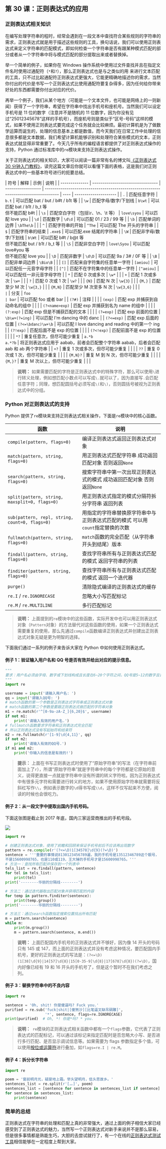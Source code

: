 ## 第 30 课：正则表达式的应用

### 正则表达式相关知识

在编写处理字符串的程时，经常会遇到在一段文本中查找符合某些规则的字符串的需求，正则表达式就是用于描述这些规则的工具，换句话说，我们可以使用正则表达式来定义字符串的匹配模式，即如何检查一个字符串是否有跟某种模式匹配的部分或者从一个字符串中将与模式匹配的部分提取出来或者替换掉。

举一个简单的例子，如果你在 Windows 操作系统中使用过文件查找并且在指定文件名时使用过通配符（`*`和`?`），那么正则表达式也是与之类似的用 来进行文本匹配的工具，只不过比起通配符正则表达式更强大，它能更精确地描述你的需求，当然你付出的代价是书写一个正则表达式比使用通配符要复杂得多，因为任何给你带来好处的东西都需要你付出对应的代价。

再举一个例子，我们从某个地方（可能是一个文本文件，也可能是网络上的一则新闻）获得了一个字符串，希望在字符串中找出手机号和座机号。当然我们可以设定手机号是 11 位的数字（注意并不是随机的 11 位数字，因为你没有见过“25012345678”这样的手机号），而座机号则是类似于“区号-号码”这样的模式，如果不使用正则表达式要完成这个任务就会比较麻烦。最初计算机是为了做数学运算而诞生的，处理的信息基本上都是数值，而今天我们在日常工作中处理的信息很多都是文本数据，我们希望计算机能够识别和处理符合某些模式的文本，正则表达式就显得非常重要了。今天几乎所有的编程语言都提供了对正则表达式操作的支持，Python 通过标准库中的`re`模块来支持正则表达式操作。

关于正则表达式的相关知识，大家可以阅读一篇非常有名的博文叫[《正则表达式 30 分钟入门教程》](https://deerchao.net/tutorials/regex/regex.htm)，读完这篇文章后你就可以看懂下面的表格，这是我们对正则表达式中的一些基本符号进行的扼要总结。

| 符号           | 解释                              | 示例               | 说明                                                                                  |
| -------------- | --------------------------------- | ------------------ | ------------------------------------------------------------------------------------- | ---- | --------------------- |
| `.`            | 匹配任意字符                      | `b.t`              | 可以匹配 bat / but / b#t / b1t 等                                                     |
| `\w`           | 匹配字母/数字/下划线              | `b\wt`             | 可以匹配 bat / b1t / b_t 等<br>但不能匹配 b#t                                         |
| `\s`           | 匹配空白字符（包括\r、\n、\t 等） | `love\syou`        | 可以匹配 love you                                                                     |
| `\d`           | 匹配数字                          | `\d\d`             | 可以匹配 01 / 23 / 99 等                                                              |
| `\b`           | 匹配单词的边界                    | `\bThe\b`          |                                                                                       |
| `^`            | 匹配字符串的开始                  | `^The`             | 可以匹配 The 开头的字符串                                                             |
| `$`            | 匹配字符串的结束                  | `.exe$`            | 可以匹配.exe 结尾的字符串                                                             |
| `\W`           | 匹配非字母/数字/下划线            | `b\Wt`             | 可以匹配 b#t / b@t 等<br>但不能匹配 but / b1t / b_t 等                                |
| `\S`           | 匹配非空白字符                    | `love\Syou`        | 可以匹配 love#you 等<br>但不能匹配 love you                                           |
| `\D`           | 匹配非数字                        | `\d\D`             | 可以匹配 9a / 3# / 0F 等                                                              |
| `\B`           | 匹配非单词边界                    | `\Bio\B`           |                                                                                       |
| `[]`           | 匹配来自字符集的任意单一字符      | `[aeiou]`          | 可以匹配任一元音字母字符                                                              |
| `[^]`          | 匹配不在字符集中的任意单一字符    | `[^aeiou]`         | 可以匹配任一非元音字母字符                                                            |
| `*`            | 匹配 0 次或多次                   | `\w*`              |                                                                                       |
| `+`            | 匹配 1 次或多次                   | `\w+`              |                                                                                       |
| `?`            | 匹配 0 次或 1 次                  | `\w?`              |                                                                                       |
| `{N}`          | 匹配 N 次                         | `\w{3}`            |                                                                                       |
| `{M,}`         | 匹配至少 M 次                     | `\w{3,}`           |                                                                                       |
| `{M,N}`        | 匹配至少 M 次至多 N 次            | `\w{3,6}`          |                                                                                       |
| `              | `                                 | 分支               | `foo                                                                                  | bar` | 可以匹配 foo 或者 bar |
| `(?#)`         | 注释                              |                    |                                                                                       |
| `(exp)`        | 匹配 exp 并捕获到自动命名的组中   |                    |                                                                                       |
| `(?<name>exp)` | 匹配 exp 并捕获到名为 name 的组中 |                    |                                                                                       |
| `(?:exp)`      | 匹配 exp 但是不捕获匹配的文本     |                    |                                                                                       |
| `(?=exp)`      | 匹配 exp 前面的位置               | `\b\w+(?=ing)`     | 可以匹配 I'm dancing 中的 danc                                                        |
| `(?<=exp)`     | 匹配 exp 后面的位置               | `(?<=\bdanc)\w+\b` | 可以匹配 I love dancing and reading 中的第一个 ing                                    |
| `(?!exp)`      | 匹配后面不是 exp 的位置           |                    |                                                                                       |
| `(?<!exp)`     | 匹配前面不是 exp 的位置           |                    |                                                                                       |
| `*?`           | 重复任意次，但尽可能少重复        | `a.*b`<br>`a.*?b`  | 将正则表达式应用于 aabab，前者会匹配整个字符串 aabab，后者会匹配 aab 和 ab 两个字符串 |
| `+?`           | 重复 1 次或多次，但尽可能少重复   |                    |                                                                                       |
| `??`           | 重复 0 次或 1 次，但尽可能少重复  |                    |                                                                                       |
| `{M,N}?`       | 重复 M 到 N 次，但尽可能少重复    |                    |                                                                                       |
| `{M,}?`        | 重复 M 次以上，但尽可能少重复     |                    |                                                                                       |

> **说明：** 如果需要匹配的字符是正则表达式中的特殊字符，那么可以使用`\`进行转义处理，例如想匹配小数点可以写成`\.`就可以了，因为直接写`.`会匹配任意字符；同理，想匹配圆括号必须写成`\(`和`\)`，否则圆括号被视为正则表达式中的分组。

### Python 对正则表达式的支持

Python 提供了`re`模块来支持正则表达式相关操作，下面是`re`模块中的核心函数。

| 函数                                           | 说明                                                                           |
| ---------------------------------------------- | ------------------------------------------------------------------------------ |
| `compile(pattern, flags=0)`                    | 编译正则表达式返回正则表达式对象                                               |
| `match(pattern, string, flags=0)`              | 用正则表达式匹配字符串 成功返回匹配对象 否则返回`None`                         |
| `search(pattern, string, flags=0)`             | 搜索字符串中第一次出现正则表达式的模式 成功返回匹配对象 否则返回`None`         |
| `split(pattern, string, maxsplit=0, flags=0)`  | 用正则表达式指定的模式分隔符拆分字符串 返回列表                                |
| `sub(pattern, repl, string, count=0, flags=0)` | 用指定的字符串替换原字符串中与正则表达式匹配的模式 可以用`count`指定替换的次数 |
| `fullmatch(pattern, string, flags=0)`          | `match`函数的完全匹配（从字符串开头到结尾）版本                                |
| `findall(pattern, string, flags=0)`            | 查找字符串所有与正则表达式匹配的模式 返回字符串的列表                          |
| `finditer(pattern, string, flags=0)`           | 查找字符串所有与正则表达式匹配的模式 返回一个迭代器                            |
| `purge()`                                      | 清除隐式编译的正则表达式的缓存                                                 |
| `re.I` / `re.IGNORECASE`                       | 忽略大小写匹配标记                                                             |
| `re.M` / `re.MULTILINE`                        | 多行匹配标记                                                                   |

> **说明：** 上面提到的`re`模块中的这些函数，实际开发中也可以用正则表达式对象（`Pattern`对象）的方法替代对这些函数的使用，如果一个正则表达式需要重复的使用，那么先通过`compile`函数编译正则表达式并创建出正则表达式对象无疑是更为明智的选择。

下面我们通过一系列的例子来告诉大家在 Python 中如何使用正则表达式。

#### 例子 1：验证输入用户名和 QQ 号是否有效并给出对应的提示信息。

```Python
"""
要求：用户名必须由字母、数字或下划线构成且长度在6~20个字符之间，QQ号是5~12的数字且首位不能为0
"""
import re

username = input('请输入用户名: ')
qq = input('请输入QQ号: ')
# match函数的第一个参数是正则表达式字符串或正则表达式对象
# match函数的第二个参数是要跟正则表达式做匹配的字符串对象
m1 = re.match(r'^[0-9a-zA-Z_]{6,20}$', username)
if not m1:
    print('请输入有效的用户名.')
# fullmatch函数要求字符串和正则表达式完全匹配
# 所以正则表达式没有写起始符和结束符
m2 = re.fullmatch(r'[1-9]\d{4,11}', qq)
if not m2:
    print('请输入有效的QQ号.')
if m1 and m2:
    print('你输入的信息是有效的!')
```

> **提示：** 上面在书写正则表达式时使用了“原始字符串”的写法（在字符串前面加上了`r`），所谓“原始字符串”就是字符串中的每个字符都是它原始的意义，说得更直接一点就是字符串中没有所谓的转义字符啦。因为正则表达式中有很多元字符和需要进行转义的地方，如果不使用原始字符串就需要将反斜杠写作`\\`，例如表示数字的`\d`得书写成`\\d`，这样不仅写起来不方便，阅读的时候也会很吃力。

#### 例子 2：从一段文字中提取出国内手机号码。

下面这张图是截止到 2017 年底，国内三家运营商推出的手机号段。

<img src="https://assets.ng-tech.icu/book/Python-100-Days/20210803203134.png">

```Python
import re

# 创建正则表达式对象，使用了前瞻和回顾来保证手机号前后不应该再出现数字
pattern = re.compile(r'(?<=\D)1[34578]\d{9}(?=\D)')
sentence = '''重要的事情说8130123456789遍，我的手机号是13512346789这个靓号，
不是15600998765，也是110或119，王大锤的手机号才是15600998765。'''
# 方法一：查找所有匹配并保存到一个列表中
tels_list = re.findall(pattern, sentence)
for tel in tels_list:
    print(tel)
print('--------华丽的分隔线--------')

# 方法二：通过迭代器取出匹配对象并获得匹配的内容
for temp in pattern.finditer(sentence):
    print(temp.group())
print('--------华丽的分隔线--------')

# 方法三：通过search函数指定搜索位置找出所有匹配
m = pattern.search(sentence)
while m:
    print(m.group())
    m = pattern.search(sentence, m.end())
```

> **说明：** 上面匹配国内手机号的正则表达式并不够好，因为像 14 开头的号码只有 145 或 147，而上面的正则表达式并没有考虑这种情况，要匹配国内手机号，更好的正则表达式的写法是：`(?<=\D)(1[38]\d{9}|14[57]\d{8}|15[0-35-9]\d{8}|17[678]\d{8})(?=\D)`，国内好像已经有 19 和 16 开头的手机号了，但是这个暂时不在我们考虑之列。

#### 例子 3：替换字符串中的不良内容

```Python
import re

sentence = 'Oh, shit! 你是傻逼吗? Fuck you.'
purified = re.sub('fuck|shit|[傻煞沙][比笔逼叉缺吊碉雕]',
                  '*', sentence, flags=re.IGNORECASE)
print(purified)  # Oh, *! 你是*吗? * you.
```

> **说明：**` re`模块的正则表达式相关函数中都有一个`flags`参数，它代表了正则表达式的匹配标记，可以通过该标记来指定匹配时是否忽略大小写、是否进行多行匹配、是否显示调试信息等。如果需要为 flags 参数指定多个值，可以使用[按位或运算符](http://www.runoob.com/python/python-operators.html#ysf5)进行叠加，如`flags=re.I | re.M`。

#### 例子 4：拆分长字符串

```Python
import re

poem = '窗前明月光，疑是地上霜。举头望明月，低头思故乡。'
sentences_list = re.split(r'[，。]', poem)
sentences_list = [sentence for sentence in sentences_list if sentence]
for sentence in sentences_list:
    print(sentence)
```

### 简单的总结

正则表达式在字符串的处理和匹配上真的非常强大，通过上面的例子相信大家已经感受到了正则表达式的魅力，当然写一个正则表达式对新手来说并不是那么容易，但是很多事情都是熟能生巧，大胆的去尝试就行了，有一个在线的[正则表达式测试工具](https://c.runoob.com/front-end/854)相信能够在一定程度上帮到大家。
